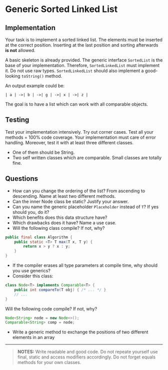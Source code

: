 # Generic Sorted Linked List

## Implementation
Your task is to implement a sorted linked list. The elements must
be inserted at the correct position. Inserting at the last position
and sorting afterwards **is not** allowed.

A basic skeleton is already provided. The generic interface
`SortedList` is the base of your implementation. Therefore, 
`SortedLinkedList` must implement it. Do not use raw types.
`SortedLinkedList` should also implement a good-looking `toString()`
method.

An output example could be:
~~~
| a | ->| b | ->| g | ->| x | ->| z | 
~~~

The goal is to have a list which can work with all comparable
objects.

## Testing
Test your implementation intensively. Try out corner cases. 
Test all your methods = 100% code coverage.
Your implementation must care of error handling. Moreover, test
it with at least three different classes.
* One of them should be String.
* Two self written classes which are comparable. Small classes are
totally fine.
  
## Questions
* How can you change the ordering of the list? From ascending 
to descending. Name at least two different methods.
* Can the inner Node class be static? Justify your answer.
* Can you name the generic placeholder `Placeholder` instead of
`T`? If yes should you, do it?
* Which benefits does this data structure have?
* Which drawbacks does it have? Name a use case.
* Will the following class compile? If not, why?

~~~java
public final class Algorithm {
    public static <T> T max(T x, T y) {
        return x > y ? x : y;
    }
}
~~~

* If the compiler erases all type parameters at compile time, why should you use generics?
* Consider this class:

~~~java
class Node<T> implements Comparable<T> {
    public int compareTo(T obj) { /* ... */ }
    // ...
}
~~~

Will the following code compile? If not, why?

~~~java
Node<String> node = new Node<>();
Comparable<String> comp = node;
~~~

* Write a generic method to exchange the positions of two different elements in an array

---
> **NOTES:**
Write readable and good code. Do not repeate yourself use final,
static and access modifiers accordingly. Do not forget equals methods
for your own classes.